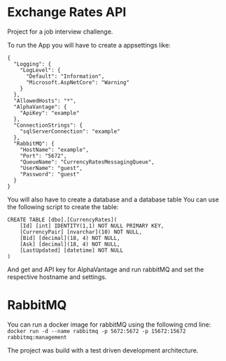 # Exchange Rates API
Project for a job interview challenge.

To run the App you will have to create a appsettings like:
```
{
  "Logging": {
    "LogLevel": {
      "Default": "Information",
      "Microsoft.AspNetCore": "Warning"
    }
  },
  "AllowedHosts": "*",
  "AlphaVantage": {
    "ApiKey": "example"
  },
  "ConnectionStrings": {
    "sqlServerConnection": "example"
  },
  "RabbitMQ": {
    "HostName": "example",
    "Port": "5672",
    "QueueName": "CurrencyRatesMessagingQueue",
    "UserName": "guest",
    "Password": "guest"
  }
}
```

You will also have to create a database and a database table You can use the following script to create the table:
```
CREATE TABLE [dbo].[CurrencyRates](
	[Id] [int] IDENTITY(1,1) NOT NULL PRIMARY KEY,
	[CurrencyPair] [nvarchar](10) NOT NULL,
	[Bid] [decimal](18, 4) NOT NULL,
	[Ask] [decimal](18, 4) NOT NULL,
	[LastUpdated] [datetime] NOT NULL
)
```
And get and API key for AlphaVantage and run rabbitMQ and set the respective hostname and settings.

# RabbitMQ
You can run a docker image for rabbitMQ using the following cmd line:
```docker run -d --name rabbitmq -p 5672:5672 -p 15672:15672 rabbitmq:management```


The project was build with a test driven development architecture.
